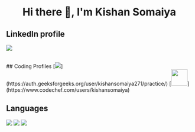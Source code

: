 <h1 align="center">Hi there 👋, I'm Kishan Somaiya</h1>

## LinkedIn profile
[<img src="https://img.icons8.com/fluent/48/000000/linkedin.png" />](https://www.linkedin.com/in/kishan-somaiya-9825a3192/)

<br />
## Coding Profiles
[<img margin="0 10px" src="https://img.icons8.com/color/48/000000/GeeksforGeeks.png" on />](https://auth.geeksforgeeks.org/user/kishansomaiya271/practice/) [<img margin="0 10px" width="44px" height="44px" src="https://i.pinimg.com/originals/c5/d9/fc/c5d9fc1e18bcf039f464c2ab6cfb3eb6.jpg" />](https://www.codechef.com/users/kishansomaiya)


## Languages
<img  margin="0 15px" src="https://img.icons8.com/color/48/000000/c-plus-plus-logo.png" /> <img  margin="0 15px" src="https://img.icons8.com/color/48/000000/javascript.png" /> <a href="https://kishansomaiya271.netlify.app/"><img  margin="0 15px" src="https://img.icons8.com/color/48/000000/python.png" /></a>


